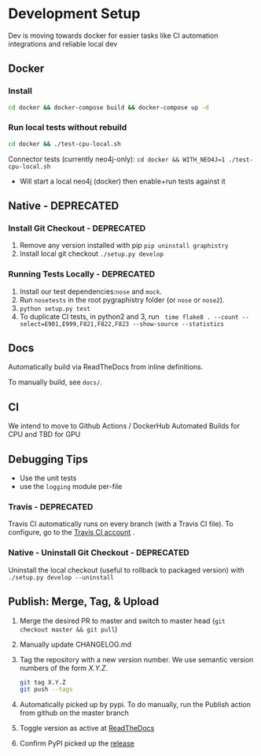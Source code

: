 # Development Setup

Dev is moving towards docker for easier tasks like CI automation integrations and reliable local dev

## Docker

### Install

```bash
cd docker && docker-compose build && docker-compose up -d
```
### Run local tests without rebuild

```bash
cd docker && ./test-cpu-local.sh
```

Connector tests (currently neo4j-only): `cd docker && WITH_NEO4J=1 ./test-cpu-local.sh`

* Will start a local neo4j (docker) then enable+run tests against it


## Native - DEPRECATED
### Install Git Checkout - DEPRECATED

1. Remove any version installed with pip
    `pip uninstall graphistry`
2. Install local git checkout
	`./setup.py develop`

### Running Tests Locally - DEPRECATED

1. Install our test dependencies:`nose` and `mock`.
2. Run `nosetests` in the root pygraphistry folder (or `nose` or `nose2`).
3. `python setup.py test`
4. To duplicate CI tests, in python2 and 3, run ` time flake8 . --count --select=E901,E999,F821,F822,F823 --show-source --statistics`


## Docs

Automatically build via ReadTheDocs from inline definitions.

To manually build, see `docs/`.

## CI

We intend to move to Github Actions / DockerHub Automated Builds for CPU and TBD for GPU


## Debugging Tips

* Use the unit tests
* use the `logging` module per-file

### Travis - DEPRECATED

Travis CI automatically runs on every branch (with a Travis CI file). To configure, go to the [Travis CI account](https://travis-ci.org/graphistry/pygraphistry) .

### Native - Uninstall Git Checkout - DEPRECATED

Uninstall the local checkout (useful to rollback to packaged version) with `./setup.py develop --uninstall`

## Publish: Merge, Tag, & Upload

1. Merge the desired PR to master and switch to master head (`git checkout master && git pull`)

1. Manually update CHANGELOG.md

1. Tag the repository with a new version number. We use semantic version numbers of the form *X.Y.Z*.

	```sh
	git tag X.Y.Z
	git push --tags
	```

1. Automatically picked up by pypi. To do manually, run the Publish action from github on the master branch

1. Toggle version as active at [ReadTheDocs](https://readthedocs.org/projects/pygraphistry/versions/)

1. Confirm PyPI picked up the [release](https://pypi.org/project/graphistry/)
